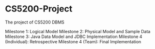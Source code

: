 # CS5200-Project
The project of CS5200 DBMS

Milestone 1: Logical Model
Milestone 2: Physical Model and Sample Data
Milestone 3: Java Data Model and JDBC Implementation
Milestone 4 (Individual): Retrospective
Milestone 4 (Team): Final Implementation